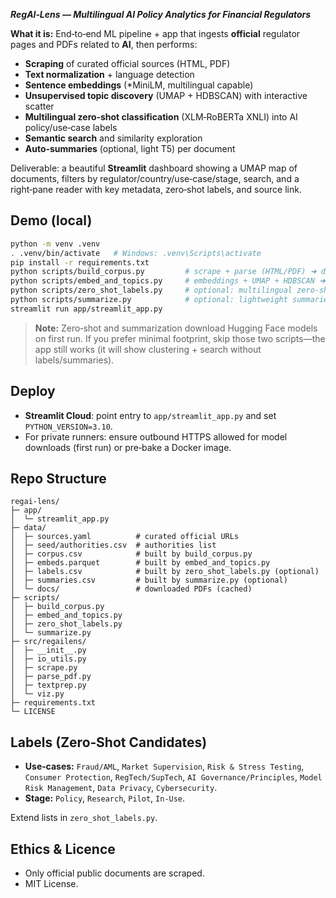 ***RegAI‑Lens — Multilingual AI Policy Analytics for Financial Regulators***

**What it is:** End‑to‑end ML pipeline + app that ingests **official** regulator pages and PDFs related to **AI**, then performs:

- **Scraping** of curated official sources (HTML, PDF)
- **Text normalization** + language detection
- **Sentence embeddings** (\*MiniLM, multilingual capable)
- **Unsupervised topic discovery** (UMAP + HDBSCAN) with interactive scatter
- **Multilingual zero‑shot classification** (XLM‑RoBERTa XNLI) into AI policy/use‑case labels
- **Semantic search** and similarity exploration
- **Auto‑summaries** (optional, light T5) per document

Deliverable: a beautiful **Streamlit** dashboard showing a UMAP map of documents, filters by regulator/country/use‑case/stage, search, and a right‑pane reader with key metadata, zero‑shot labels, and source link.

## Demo (local)
```bash
python -m venv .venv
. .venv/bin/activate   # Windows: .venv\Scripts\activate
pip install -r requirements.txt
python scripts/build_corpus.py         # scrape + parse (HTML/PDF) ➜ data/corpus.csv
python scripts/embed_and_topics.py     # embeddings + UMAP + HDBSCAN ➜ data/embeds.parquet
python scripts/zero_shot_labels.py     # optional: multilingual zero‑shot labels ➜ data/labels.csv
python scripts/summarize.py            # optional: lightweight summaries ➜ data/summaries.csv
streamlit run app/streamlit_app.py
```

> **Note:** Zero‑shot and summarization download Hugging Face models on first run. If you prefer minimal footprint, skip those two scripts—the app still works (it will show clustering + search without labels/summaries).

## Deploy
- **Streamlit Cloud**: point entry to `app/streamlit_app.py` and set `PYTHON_VERSION=3.10`.
- For private runners: ensure outbound HTTPS allowed for model downloads (first run) or pre‑bake a Docker image.

## Repo Structure
```
regai-lens/
├─ app/
│  └─ streamlit_app.py
├─ data/
│  ├─ sources.yaml          # curated official URLs
│  ├─ seed/authorities.csv  # authorities list
│  ├─ corpus.csv            # built by build_corpus.py
│  ├─ embeds.parquet        # built by embed_and_topics.py
│  ├─ labels.csv            # built by zero_shot_labels.py (optional)
│  ├─ summaries.csv         # built by summarize.py (optional)
│  └─ docs/                 # downloaded PDFs (cached)
├─ scripts/
│  ├─ build_corpus.py
│  ├─ embed_and_topics.py
│  ├─ zero_shot_labels.py
│  └─ summarize.py
├─ src/regailens/
│  ├─ __init__.py
│  ├─ io_utils.py
│  ├─ scrape.py
│  ├─ parse_pdf.py
│  ├─ textprep.py
│  └─ viz.py
├─ requirements.txt
└─ LICENSE
```

## Labels (Zero‑Shot Candidates)
- **Use‑cases:** `Fraud/AML`, `Market Supervision`, `Risk & Stress Testing`, `Consumer Protection`, `RegTech/SupTech`, `AI Governance/Principles`, `Model Risk Management`, `Data Privacy`, `Cybersecurity`.
- **Stage:** `Policy`, `Research`, `Pilot`, `In‑Use`.

Extend lists in `zero_shot_labels.py`.

## Ethics & Licence
- Only official public documents are scraped.
- MIT License.
